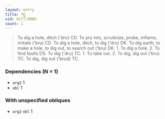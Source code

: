 ```yaml
---
layout: entry
title: འདྲུ་
vid: Hill:0905
count: 1
---
```

> To dig a hole, ditch ('dru) CD\. To pry into, scrutinize, probe, inflame, irritate ('bru) CD\. To dig a hole, ditch, to dig ('dru) DK\. To dig earth, to make a hole, to dig out, to search out ('bru) DK\. 1\. To dig a hole\. 2\. To find faults DS\. To dig ('dru) TC\. 1\. To take out\. 2\. To dig, dig out ('bru) TC\. To dig, dig out ('brud) TC\.


### Dependencies (N = 1)
* `arg2` 1
* `obl` 1


### With unspecified obliques
* `arg2` `obl` 1
